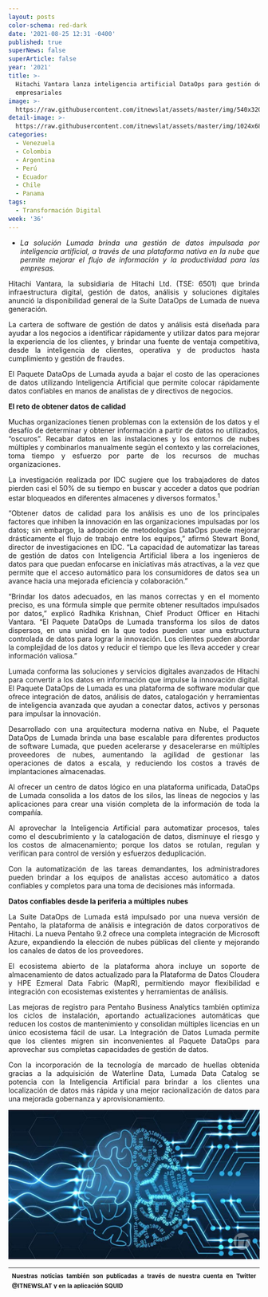 ```yaml
---
layout: posts
color-schema: red-dark
date: '2021-08-25 12:31 -0400'
published: true
superNews: false
superArticle: false
year: '2021'
title: >-
  Hitachi Vantara lanza inteligencia artificial DataOps para gestión de datos
  empresariales
image: >-
  https://raw.githubusercontent.com/itnewslat/assets/master/img/540x320/inteligencia-artificial-p.jpg
detail-image: >-
  https://raw.githubusercontent.com/itnewslat/assets/master/img/1024x680/inteligencia-artificial-g.jpg
categories:
  - Venezuela
  - Colombia
  - Argentina
  - Perú
  - Ecuador
  - Chile
  - Panama
tags:
  - Transformación Digital
week: '36'
---
```

<ul style="list-style-type: disc; text-align: justify;">
	<li><em>La solución Lumada brinda una gestión de datos impulsada por inteligencia artificial, a través de una plataforma nativa en la nube que permite mejorar el flujo de información y la productividad para las empresas.</em></li>
</ul>
<p style="text-align: justify;">Hitachi Vantara, la subsidiaria de Hitachi Ltd. (TSE: 6501) que brinda infraestructura digital, gestión de datos, análisis y soluciones digitales anunció la disponibilidad general de la Suite DataOps de Lumada de nueva generación.</p>
<p style="text-align: justify;">La cartera de software de gestión de datos y análisis está diseñada para ayudar a los negocios a identificar rápidamente y utilizar datos para mejorar la experiencia de los clientes, y brindar una fuente de ventaja competitiva, desde la inteligencia de clientes, operativa y de productos hasta cumplimiento y gestión de fraudes.</p>
<p style="text-align: justify;">El Paquete DataOps de Lumada ayuda a bajar el costo de las operaciones de datos utilizando Inteligencia Artificial que permite colocar rápidamente datos confiables en manos de analistas de y directivos de negocios.</p>
<p style="text-align: justify;"><strong>El reto de obtener datos de calidad </strong></p>
<p style="text-align: justify;">Muchas organizaciones tienen problemas con la extensión de los datos y el desafío de determinar y obtener información a partir de datos no utilizados, “oscuros”. Recabar datos en las instalaciones y los entornos de nubes múltiples y combinarlos manualmente según el contexto y las correlaciones, toma tiempo y esfuerzo por parte de los recursos de muchas organizaciones.</p>
<p style="text-align: justify;">La investigación realizada por IDC sugiere que los trabajadores de datos pierden casi el 50% de su tiempo en buscar y acceder a datos que podrían estar bloqueados en diferentes almacenes y diversos formatos.<sup>1</sup></p>
<p style="text-align: justify;">“Obtener datos de calidad para los análisis es uno de los principales factores que inhiben la innovación en las organizaciones impulsadas por los datos; sin embargo, la adopción de metodologías DataOps puede mejorar drásticamente el flujo de trabajo entre los equipos,” afirmó Stewart Bond, director de investigaciones en IDC. “La capacidad de automatizar las tareas de gestión de datos con Inteligencia Artificial libera a los ingenieros de datos para que puedan enfocarse en iniciativas más atractivas, a la vez que permite que el acceso automático para los consumidores de datos sea un avance hacia una mejorada eficiencia y colaboración.”</p>
<p style="text-align: justify;">“Brindar los datos adecuados, en las manos correctas y en el momento preciso, es una fórmula simple que permite obtener resultados impulsados por datos,” explicó Radhika Krishnan, Chief Product Officer en Hitachi Vantara. “El Paquete DataOps de Lumada transforma los silos de datos dispersos, en una unidad en la que todos pueden usar una estructura controlada de datos para lograr la innovación. Los clientes pueden abordar la complejidad de los datos y reducir el tiempo que les lleva acceder y crear información valiosa.”</p>
<p style="text-align: justify;">Lumada conforma las soluciones y servicios digitales avanzados de Hitachi para convertir a los datos en información que impulse la innovación digital. El Paquete DataOps de Lumada es una plataforma de software modular que ofrece integración de datos, análisis de datos, catalogación y herramientas de inteligencia avanzada que ayudan a conectar datos, activos y personas para impulsar la innovación.</p>
<p style="text-align: justify;">Desarrollado con una arquitectura moderna nativa en Nube, el Paquete DataOps de Lumada brinda una base escalable para diferentes productos de software Lumada, que pueden acelerarse y desacelerarse en múltiples proveedores de nubes, aumentando la agilidad de gestionar las operaciones de datos a escala, y reduciendo los costos a través de implantaciones almacenadas.</p>
<p style="text-align: justify;">Al ofrecer un centro de datos lógico en una plataforma unificada, DataOps de Lumada consolida a los datos de los silos, las líneas de negocios y las aplicaciones para crear una visión completa de la información de toda la compañía.</p>
<p style="text-align: justify;">Al aprovechar la Inteligencia Artificial para automatizar procesos, tales como el descubrimiento y la catalogación de datos, disminuye el riesgo y los costos de almacenamiento; porque los datos se rotulan, regulan y verifican para control de versión y esfuerzos deduplicación.</p>
<p style="text-align: justify;">Con la automatización de las tareas demandantes, los administradores pueden brindar a los equipos de analistas acceso automático a datos confiables y completos para una toma de decisiones más informada.</p>
<p style="text-align: justify;"><strong>Datos confiables desde la periferia a múltiples nubes </strong></p>
<p style="text-align: justify;">La Suite DataOps de Lumada está impulsado por una nueva versión de Pentaho, la plataforma de análisis e integración de datos corporativos de Hitachi. La nueva Pentaho 9.2 ofrece una completa integración de Microsoft Azure, expandiendo la elección de nubes públicas del cliente y mejorando los canales de datos de los proveedores.</p>
<p style="text-align: justify;">El ecosistema abierto de la plataforma ahora incluye un soporte de almacenamiento de datos actualizado para la Plataforma de Datos Cloudera y HPE Ezmeral Data Fabric (MapR), permitiendo mayor flexibilidad e integración con ecosistemas existentes y herramientas de análisis.</p>
<p style="text-align: justify;">Las mejoras de registro para Pentaho Business Analytics también optimiza los ciclos de instalación, aportando actualizaciones automáticas que reducen los costos de mantenimiento y consolidan múltiples licencias en un único ecosistema fácil de usar. La Integración de Datos Lumada permite que los clientes migren sin inconvenientes al Paquete DataOps para aprovechar sus completas capacidades de gestión de datos.</p>
<p style="text-align: justify;">Con la incorporación de la tecnología de marcado de huellas obtenida gracias a la adquisición de Waterline Data, Lumada Data Catalog se potencia con la Inteligencia Artificial para brindar a los clientes una localización de datos más rápida y una mejor racionalización de datos para una mejorada gobernanza y aprovisionamiento.</p>

![](https://raw.githubusercontent.com/itnewslat/assets/master/img/540x320/inteligencia-artificial-p.jpg)

<table style="height: 42px;" width="569">
<tbody>
<tr>
<td style="text-align: justify;"><sub><strong>Nuestras noticias también son publicadas a través de nuestra cuenta en Twitter <a href="https://twitter.com/itnewslat?lang=es">@ITNEWSLAT</a> y en la aplicación <a href="https://squidapp.co/en/">SQUID</a></strong></sub></td>
</tr>
</tbody>
</table>
